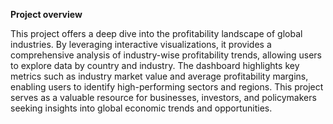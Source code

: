 **Project overview**

This project offers a deep dive into the profitability landscape of global industries. By leveraging interactive visualizations, it provides a comprehensive analysis of industry-wise profitability trends, allowing users to explore data by country and industry. The dashboard highlights key metrics such as industry market value and average profitability margins, enabling users to identify high-performing sectors and regions. This project serves as a valuable resource for businesses, investors, and policymakers seeking insights into global economic trends and opportunities. 
